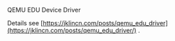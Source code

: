 QEMU EDU Device Driver

Details see [https://jklincn.com/posts/qemu_edu_driver](https://jklincn.com/posts/qemu_edu_driver/) .